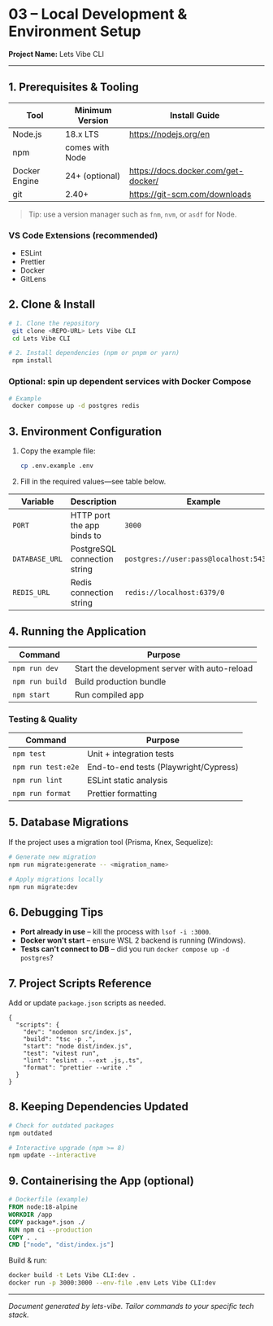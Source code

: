 # 03 – Local Development & Environment Setup

**Project Name:** Lets Vibe CLI

---

## 1. Prerequisites & Tooling

| Tool          | Minimum Version | Install Guide                       |
| ------------- | --------------- | ----------------------------------- |
| Node.js       | 18.x LTS        | https://nodejs.org/en               |
| npm           | comes with Node |                                     |
| Docker Engine | 24+ (optional)  | https://docs.docker.com/get-docker/ |
| git           | 2.40+           | https://git-scm.com/downloads       |

> Tip: use a version manager such as `fnm`, `nvm`, or `asdf` for Node.

### VS Code Extensions (recommended)

- ESLint
- Prettier
- Docker
- GitLens

## 2. Clone & Install

```bash
# 1. Clone the repository
 git clone <REPO-URL> Lets Vibe CLI
 cd Lets Vibe CLI

# 2. Install dependencies (npm or pnpm or yarn)
 npm install
```

### Optional: spin up dependent services with Docker Compose

```bash
# Example
 docker compose up -d postgres redis
```

## 3. Environment Configuration

1. Copy the example file:
   ```bash
   cp .env.example .env
   ```
2. Fill in the required values—see table below.

| Variable       | Description                  | Example                                  |
| -------------- | ---------------------------- | ---------------------------------------- |
| `PORT`         | HTTP port the app binds to   | `3000`                                   |
| `DATABASE_URL` | PostgreSQL connection string | `postgres://user:pass@localhost:5432/db` |
| `REDIS_URL`    | Redis connection string      | `redis://localhost:6379/0`               |

## 4. Running the Application

| Command         | Purpose                                       |
| --------------- | --------------------------------------------- |
| `npm run dev`   | Start the development server with auto-reload |
| `npm run build` | Build production bundle                       |
| `npm start`     | Run compiled app                              |

### Testing & Quality

| Command            | Purpose                               |
| ------------------ | ------------------------------------- |
| `npm test`         | Unit + integration tests              |
| `npm run test:e2e` | End-to-end tests (Playwright/Cypress) |
| `npm run lint`     | ESLint static analysis                |
| `npm run format`   | Prettier formatting                   |

## 5. Database Migrations

If the project uses a migration tool (Prisma, Knex, Sequelize):

```bash
# Generate new migration
npm run migrate:generate -- <migration_name>

# Apply migrations locally
npm run migrate:dev
```

## 6. Debugging Tips

- **Port already in use** – kill the process with `lsof -i :3000`.
- **Docker won't start** – ensure WSL 2 backend is running (Windows).
- **Tests can't connect to DB** – did you run `docker compose up -d postgres`?

## 7. Project Scripts Reference

Add or update `package.json` scripts as needed.

```jsonc
{
  "scripts": {
    "dev": "nodemon src/index.js",
    "build": "tsc -p .",
    "start": "node dist/index.js",
    "test": "vitest run",
    "lint": "eslint . --ext .js,.ts",
    "format": "prettier --write ."
  }
}
```

## 8. Keeping Dependencies Updated

```bash
# Check for outdated packages
npm outdated

# Interactive upgrade (npm >= 8)
npm update --interactive
```

## 9. Containerising the App (optional)

```dockerfile
# Dockerfile (example)
FROM node:18-alpine
WORKDIR /app
COPY package*.json ./
RUN npm ci --production
COPY . .
CMD ["node", "dist/index.js"]
```

Build & run:

```bash
docker build -t Lets Vibe CLI:dev .
docker run -p 3000:3000 --env-file .env Lets Vibe CLI:dev
```

---

_Document generated by lets-vibe. Tailor commands to your specific tech stack._
